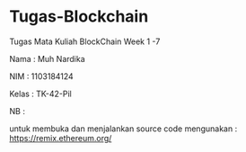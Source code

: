 # Tugas-Blockchain
Tugas Mata Kuliah BlockChain Week 1 -7 

Nama  : Muh Nardika

NIM   : 1103184124

Kelas : TK-42-Pil


NB :

untuk membuka dan menjalankan source code mengunakan : https://remix.ethereum.org/
